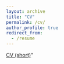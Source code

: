 ```yaml
---
layout: archive
title: "CV"
permalink: /cv/
author_profile: true
redirect_from:
  - /resume
---
```


<a href="../files/ZhukovYuri_CV.pdf">CV (short)</a>"
